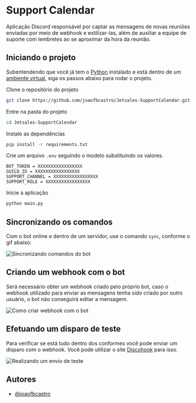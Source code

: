 # Support Calendar

Aplicação Discord responsável por captar as mensagens de novas reuniões enviadas por meio de webhook e estilizar-las, além de auxiliar a equipe de suporte com lembretes ao se aproximar da hora da reunião.

## Iniciando o projeto

Subentendendo que você já tem o [Python](https://www.python.org/downloads/) instalado e está dentro de um [ambiente virtual](https://docs.python.org/pt-br/3/tutorial/venv.html), siga os passos abaixo para rodar o projeto.

Clone o repositório do projeto

```bash
git clone https://github.com/joaofbcastro/Jetsales-SupportCalendar.git
```

Entre na pasta do projeto

```bash
cd Jetsales-SupportCalendar
```

Instale as dependências

```bash
pip install -r requirements.txt
```

Crie um arquivo `.env` seguindo o modelo substituindo os valores.

```.env
BOT_TOKEN = XXXXXXXXXXXXXXXXX
GUILD_ID = XXXXXXXXXXXXXXXXX
SUPPORT_CHANNEL = XXXXXXXXXXXXXXXXX
SUPPORT_ROLE = XXXXXXXXXXXXXXXXX
```

Inicie a aplicação

```bash
python main.py
```

## Sincronizando os comandos

Com o bot online e dentro de um servidor, use o comando `sync`, conforme o gif abaixo:

![Sincronizando comandos do bot](https://i.imgur.com/xoT4NNM.gif)

## Criando um webhook com o bot

Será necessário obter um webhook criado pelo próprio bot, caso o webhook utilizado para enviar as mensagens tenha sido criado por outro usuário, o bot não conseguirá editar a mensagem.

![Como criar webhook com o bot](https://i.imgur.com/lMS9PgB.gif)

## Efetuando um disparo de teste

Para verificar se está tudo dentro dos conformes você pode enviar um disparo com o webhook. Você pode utilizar o site [Discohook](https://discohook.org/) para isso.

![Realizando um envio de teste](https://i.imgur.com/s43esQE.gif)

## Autores

- [@joaofbcastro](https://www.github.com/joaofbcastro)

